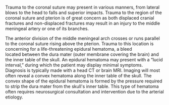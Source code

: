 Trauma to the coronal suture may present in various manners, from lateral blows to the head to falls and superior impacts. Trauma to the region of the coronal suture and pterion is of great concern as both displaced cranial fractures and non-displaced fractures may result in an injury to the middle meningeal artery or one of its branches.

The anterior division of the middle meningeal arch crosses or runs parallel to the coronal suture rising above the pterion. Trauma to this location is concerning for a life-threatening epidural hematoma, a bleed located between the dura mater (outer membrane covering the brain) and the inner table of the skull. An epidural hematoma may present with a “lucid interval,” during which the patient may display minimal symptoms. Diagnosis is typically made with a head CT or brain MRI. Imaging will most often reveal a convex hematoma along the inner table of the skull. The convex shape of the epidural hematoma is formed by the pressure required to strip the dura mater from the skull's inner table. This type of hematoma often requires neurosurgical consultation and intervention due to the arterial etiology.